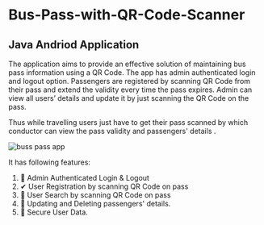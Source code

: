 # Bus-Pass-with-QR-Code-Scanner
## Java Andriod Application 
The application aims to provide an effective solution of maintaining bus pass information using a QR Code. The app has admin authenticated login and logout option. Passengers are registered by scanning QR Code from their pass and extend the validity every time the pass expires. Admin can view all users’ details and update it by just scanning the QR Code on the pass.

Thus while travelling users just have to get their pass scanned by which conductor can view the pass validity and passengers' details .

![buss pass app](https://media.giphy.com/media/EYI5KqrzMEnR3xGQLO/giphy.gif)

It has following features:
1. 🔐 Admin Authenticated Login & Logout
2. ✔ User Registration by scanning QR Code on pass
3. 🔎 User Search by scanning QR Code on pass
4. 🧐 Updating and Deleting passengers' details.
5. 💯 Secure User Data.

